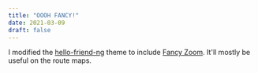 ```yaml
---
title: "OOOH FANCY!"
date: 2021-03-09
draft: false
---
```


I modified the [hello-friend-ng](https://themes.gohugo.io/hugo-theme-hello-friend-ng/) theme to include [Fancy Zoom](http://fancyzoom.com).  It'll mostly be useful on the route maps.
